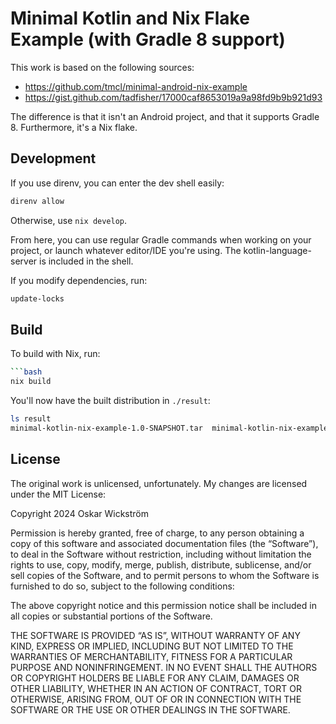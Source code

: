 # Minimal Kotlin and Nix Flake Example (with Gradle 8 support)

This work is based on the following sources:

* https://github.com/tmcl/minimal-android-nix-example
* https://gist.github.com/tadfisher/17000caf8653019a9a98fd9b9b921d93

The difference is that it isn't an Android project, and that it supports Gradle 8. Furthermore, it's a Nix flake.

## Development

If you use direnv, you can enter the dev shell easily:

```bash
direnv allow
```

Otherwise, use `nix develop`.

From here, you can use regular Gradle commands when working on your project, or launch whatever editor/IDE you're using. The kotlin-language-server is included in the shell.

If you modify dependencies, run:

```bash
update-locks
```

## Build

To build with Nix, run:
```bash
```bash
nix build
```

You'll now have the built distribution in `./result`:

```bash
ls result
minimal-kotlin-nix-example-1.0-SNAPSHOT.tar  minimal-kotlin-nix-example-1.0-SNAPSHOT.zip
```

## License

The original work is unlicensed, unfortunately. My changes are licensed under the MIT License:

Copyright 2024 Oskar Wickström

Permission is hereby granted, free of charge, to any person obtaining a copy of this software and associated documentation files (the “Software”), to deal in the Software without restriction, including without limitation the rights to use, copy, modify, merge, publish, distribute, sublicense, and/or sell copies of the Software, and to permit persons to whom the Software is furnished to do so, subject to the following conditions:

The above copyright notice and this permission notice shall be included in all copies or substantial portions of the Software.

THE SOFTWARE IS PROVIDED “AS IS”, WITHOUT WARRANTY OF ANY KIND, EXPRESS OR IMPLIED, INCLUDING BUT NOT LIMITED TO THE WARRANTIES OF MERCHANTABILITY, FITNESS FOR A PARTICULAR PURPOSE AND NONINFRINGEMENT. IN NO EVENT SHALL THE AUTHORS OR COPYRIGHT HOLDERS BE LIABLE FOR ANY CLAIM, DAMAGES OR OTHER LIABILITY, WHETHER IN AN ACTION OF CONTRACT, TORT OR OTHERWISE, ARISING FROM, OUT OF OR IN CONNECTION WITH THE SOFTWARE OR THE USE OR OTHER DEALINGS IN THE SOFTWARE.
